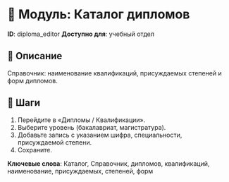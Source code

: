 # 📘 Модуль: Каталог дипломов
**ID**: diploma_editor
**Доступно для**: учебный отдел

## 📝 Описание
Справочник: наименование квалификаций, присуждаемых степеней и форм дипломов.

## 🩜 Шаги
1. Перейдите в «Дипломы / Квалификации».
2. Выберите уровень (бакалавриат, магистратура).
3. Добавьте запись с указанием шифра, специальности, присуждаемой степени.
4. Сохраните.

**Ключевые слова**: Каталог, Справочник, дипломов, квалификаций, наименование, присуждаемых, степеней, форм

